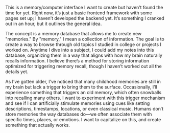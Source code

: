 This is a memory/computer interface I want to create but haven’t found the time for yet. Right now, it’s just a basic frontend framework with some pages set up; I haven’t developed the backend yet. It’s something I cranked out in an hour, but it outlines the general idea.

The concept is a memory database that allows me to create new "memories." By "memory," I mean a collection of information. The goal is to create a way to browse through old topics I studied in college or projects I worked on. Anytime I dive into a subject, I could add my notes into this database, organizing them in a way that aligns with how my brain naturally recalls information. I believe there’s a method for storing information optimized for triggering memory recall, though I haven’t worked out all the details yet.

As I’ve gotten older, I’ve noticed that many childhood memories are still in my brain but lack a trigger to bring them to the surface. Occasionally, I’ll experience something that triggers an old memory, which often snowballs into recalling many others. I want to experiment with this trigger mechanism and see if I can artificially stimulate memories using cues like setting descriptions, timestamps, locations, or even classical music. Humans don’t store memories the way databases do—we often associate them with specific times, places, or emotions. I want to capitalize on this, and create something that actually works.

